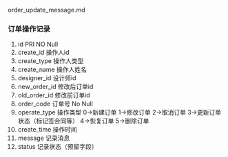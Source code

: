 order_update_message.md

### 订单操作记录

1. id	PRI NO Null
2. create_id	操作人id	
3. create_type	操作人类型
4. create_name	操作人姓名
5. designer_id	设计师id	
6. new_order_id	修改后订单id	
7. old_order_id	修改前订单id	
8. order_code	订单号	No Null
9. operate_type 操作类型 0->新建订单 1->修改订单  2->取消订单  3->更新订单状态（标记签合同等） 4->恢复订单  5->删除订单
10. create_time	操作时间	
11. message	记录消息			
12. status  记录状态（预留字段）